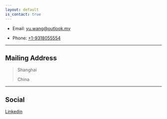 ```yaml
---
layout: default
is_contact: true
---
```


* Email: [yu.wang@outlook.my](mailto:yu.wang@outlook.my)

* Phone: [+1-9318055554](tel:+1-9318055554)

---

## Mailing Address
> Shanghai
>
> China

---

## Social
[Linkedin](https://www.linkedin.com/in/yu-wang/)
<!-- 1. [Facebook](#) -->
<!-- 2. [Twitter](#) -->
<!-- 3. [Google+](#) -->
